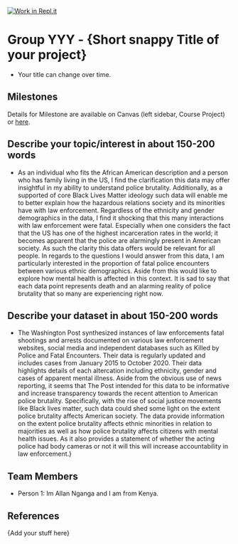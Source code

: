[![Work in Repl.it](https://classroom.github.com/assets/work-in-replit-14baed9a392b3a25080506f3b7b6d57f295ec2978f6f33ec97e36a161684cbe9.svg)](https://classroom.github.com/online_ide?assignment_repo_id=311593&assignment_repo_type=GroupAssignmentRepo)
# Group YYY - {Short snappy Title of your project}

- Your title can change over time.

## Milestones 

Details for Milestone are available on Canvas (left sidebar, Course Project) or [here](https://firas.moosvi.com/courses/data301/project/milestone01.html).

## Describe your topic/interest in about 150-200 words

+ As an individual who fits the African American description and a person who has family living in the US, I find the clarification this data may offer insightful in my ability to understand police brutality. Additionally, as a supported of core Black Lives Matter ideology such data will enable me to better explain how the hazardous relations society and its minorities have with law enforcement. Regardless of the ethnicity and gender demographics in the data, I find it shocking that this many interactions with law enforcement were fatal. Especially when one considers the fact that the US has one of the highest incarceration rates in the world; it becomes apparent that the police are alarmingly present in American society. As such the clarity this data offers would be relevant for all people. In regards to the questions I would answer from this data, I am particularly interested in the proportion of fatal police encounters between various ethnic demographics. Aside from this would like to explore how mental health is affected in this context. It is sad to say that each data point represents death and an alarming reality of police brutality that so many are experiencing right now. 

## Describe your dataset in about 150-200 words

+ The Washington Post synthesized instances of law enforcements fatal shootings and arrests documented on various law enforcement websites, social media and independent databases such as Killed by Police and Fatal Encounters. Their data is regularly updated and includes cases from January 2015 to October 2020. Their data highlights details of each altercation including ethnicity, gender and cases of apparent mental illness. Aside from the obvious use of news reporting, it seems that The Post intended for this data to be informative and increase transparency towards the recent attention to American police brutality. Specifically, with the rise of social justice movements like Black lives matter, such data could shed some light on the extent police brutality affects American society. The data provide information on the extent police brutality affects ethnic minorities in relation to majorities as well as how police brutality affects citizens with mental health issues. As it also provides a statement of whether the acting police had body cameras or not it will this will increase accountability in law enforcement.}

## Team Members

- Person 1: Im Allan Nganga and I am from Kenya.

## References

{Add your stuff here}
